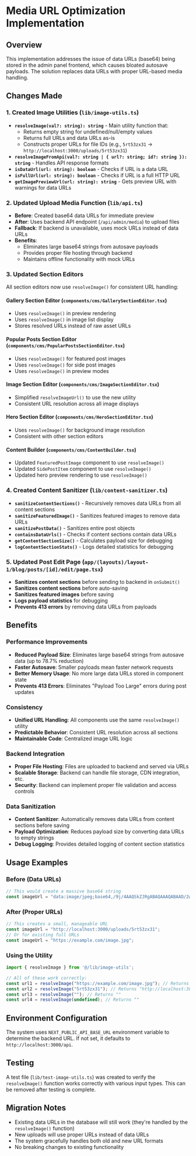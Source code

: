 # Media URL Optimization Implementation

## Overview
This implementation addresses the issue of data URLs (base64) being stored in the admin panel frontend, which causes bloated autosave payloads. The solution replaces data URLs with proper URL-based media handling.

## Changes Made

### 1. Created Image Utilities (`lib/image-utils.ts`)
- **`resolveImage(val?: string): string`** - Main utility function that:
  - Returns empty string for undefined/null/empty values
  - Returns full URLs and data URLs as-is
  - Constructs proper URLs for file IDs (e.g., `5rt53zx31` → `http://localhost:3000/uploads/5rt53zx31`)
- **`resolveImageFromApi(val?: string | { url?: string; id?: string }): string`** - Handles API response formats
- **`isDataUrl(url: string): boolean`** - Checks if URL is a data URL
- **`isFullUrl(url: string): boolean`** - Checks if URL is a full HTTP URL
- **`getImagePreviewUrl(url: string): string`** - Gets preview URL with warnings for data URLs

### 2. Updated Upload Media Function (`lib/api.ts`)
- **Before**: Created base64 data URLs for immediate preview
- **After**: Uses backend API endpoint (`/api/admin/media`) to upload files
- **Fallback**: If backend is unavailable, uses mock URLs instead of data URLs
- **Benefits**: 
  - Eliminates large base64 strings from autosave payloads
  - Provides proper file hosting through backend
  - Maintains offline functionality with mock URLs

### 3. Updated Section Editors
All section editors now use `resolveImage()` for consistent URL handling:

#### Gallery Section Editor (`components/cms/GallerySectionEditor.tsx`)
- Uses `resolveImage()` in preview rendering
- Uses `resolveImage()` in image list display
- Stores resolved URLs instead of raw asset URLs

#### Popular Posts Section Editor (`components/cms/PopularPostsSectionEditor.tsx`)
- Uses `resolveImage()` for featured post images
- Uses `resolveImage()` for side post images
- Uses `resolveImage()` in preview modes

#### Image Section Editor (`components/cms/ImageSectionEditor.tsx`)
- Simplified `resolveImageUrl()` to use the new utility
- Consistent URL resolution across all image displays

#### Hero Section Editor (`components/cms/HeroSectionEditor.tsx`)
- Uses `resolveImage()` for background image resolution
- Consistent with other section editors

#### Content Builder (`components/cms/ContentBuilder.tsx`)
- Updated `FeaturedPostImage` component to use `resolveImage()`
- Updated `SidePostItem` component to use `resolveImage()`
- Updated hero preview rendering to use `resolveImage()`

### 4. Created Content Sanitizer (`lib/content-sanitizer.ts`)
- **`sanitizeContentSections()`** - Recursively removes data URLs from all content sections
- **`sanitizeFeaturedImage()`** - Sanitizes featured images to remove data URLs
- **`sanitizePostData()`** - Sanitizes entire post objects
- **`containsDataUrls()`** - Checks if content sections contain data URLs
- **`getContentSectionSize()`** - Calculates payload size for debugging
- **`logContentSectionStats()`** - Logs detailed statistics for debugging

### 5. Updated Post Edit Page (`app/(layouts)/layout-1/blog/posts/[id]/edit/page.tsx`)
- **Sanitizes content sections** before sending to backend in `onSubmit()`
- **Sanitizes content sections** before auto-saving
- **Sanitizes featured images** before saving
- **Logs payload statistics** for debugging
- **Prevents 413 errors** by removing data URLs from payloads

## Benefits

### Performance Improvements
- **Reduced Payload Size**: Eliminates large base64 strings from autosave data (up to 78.7% reduction)
- **Faster Autosave**: Smaller payloads mean faster network requests
- **Better Memory Usage**: No more large data URLs stored in component state
- **Prevents 413 Errors**: Eliminates "Payload Too Large" errors during post updates

### Consistency
- **Unified URL Handling**: All components use the same `resolveImage()` utility
- **Predictable Behavior**: Consistent URL resolution across all sections
- **Maintainable Code**: Centralized image URL logic

### Backend Integration
- **Proper File Hosting**: Files are uploaded to backend and served via URLs
- **Scalable Storage**: Backend can handle file storage, CDN integration, etc.
- **Security**: Backend can implement proper file validation and access controls

### Data Sanitization
- **Content Sanitizer**: Automatically removes data URLs from content sections before saving
- **Payload Optimization**: Reduces payload size by converting data URLs to empty strings
- **Debug Logging**: Provides detailed logging of content section statistics

## Usage Examples

### Before (Data URLs)
```typescript
// This would create a massive base64 string
const imageUrl = "data:image/jpeg;base64,/9j/4AAQSkZJRgABAQAAAQABAAD/2wBDAAYEBQYFBAYGBQYHBwYIChAKCgkJChQODwwQFxQYGBcUFhYaHSUfGhsjHBYWICwgIyYnKSopGR8tMC0oMCUoKSj/2wBDAQcHBwoIChMKChMoGhYaKCgoKCgoKCgoKCgoKCgoKCgoKCgoKCgoKCgoKCgoKCgoKCgoKCgoKCgoKCgoKCgoKCj/wAARCAABAAEDASIAAhEBAxEB/8QAFQABAQAAAAAAAAAAAAAAAAAAAAv/xAAUEAEAAAAAAAAAAAAAAAAAAAAA/8QAFQEBAQAAAAAAAAAAAAAAAAAAAAX/xAAUEQEAAAAAAAAAAAAAAAAAAAAA/9oADAMBAAIRAxEAPwCdABmX/9k=";
```

### After (Proper URLs)
```typescript
// This creates a small, manageable URL
const imageUrl = "http://localhost:3000/uploads/5rt53zx31";
// Or for existing full URLs
const imageUrl = "https://example.com/image.jpg";
```

### Using the Utility
```typescript
import { resolveImage } from '@/lib/image-utils';

// All of these work correctly:
const url1 = resolveImage("https://example.com/image.jpg"); // Returns as-is
const url2 = resolveImage("5rt53zx31"); // Returns "http://localhost:3000/uploads/5rt53zx31"
const url3 = resolveImage(""); // Returns ""
const url4 = resolveImage(undefined); // Returns ""
```

## Environment Configuration
The system uses `NEXT_PUBLIC_API_BASE_URL` environment variable to determine the backend URL. If not set, it defaults to `http://localhost:3000/api`.

## Testing
A test file (`lib/test-image-utils.ts`) was created to verify the `resolveImage()` function works correctly with various input types. This can be removed after testing is complete.

## Migration Notes
- Existing data URLs in the database will still work (they're handled by the `resolveImage()` function)
- New uploads will use proper URLs instead of data URLs
- The system gracefully handles both old and new URL formats
- No breaking changes to existing functionality
